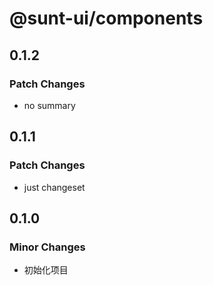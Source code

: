 # @sunt-ui/components

## 0.1.2

### Patch Changes

- no summary

## 0.1.1

### Patch Changes

- just changeset

## 0.1.0

### Minor Changes

- 初始化项目
